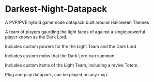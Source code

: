 # Darkest-Night-Datapack
A PVP/PVE hybrid gamemode datapack built around Halloween Themes

A team of players gaurding the light faces of against a single powerful player known as the Dark Lord.

Includes custom powers for the the Light Team and the Dark Lord

Includes custom mobs that the Dark Lord can summon

Includes custom items of the Light Team, including a revive Totem.

Plug and play datapack, can be played on any map. 
